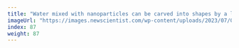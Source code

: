 ```yaml
---
title: "Water mixed with nanoparticles can be carved into shapes by a laser"
imageUrl: "https://images.newscientist.com/wp-content/uploads/2023/07/07142917/SEI_163195200.jpg?width=600"
index: 87
weight: 87
---
```

